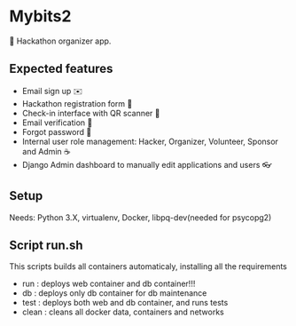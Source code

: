 # Mybits2
📝  Hackathon organizer app.

## Expected features

- Email sign up ✉️
- Hackathon registration form 📝
- Check-in interface with QR scanner 📱
- Email verification 📨
- Forgot password 🤔
- Internal user role management: Hacker, Organizer, Volunteer, Sponsor and Admin ☕️
- Django Admin dashboard to manually edit applications and users 👓

## Setup

Needs: Python 3.X, virtualenv, Docker, libpq-dev(needed for psycopg2)

## Script run.sh

This scripts builds all containers automaticaly, installing all the requirements

- run : deploys web container and db container!!!
- db : deploys only db container for db maintenance
- test : deploys both web and db container, and runs tests
- clean : cleans all docker data, containers and networks
